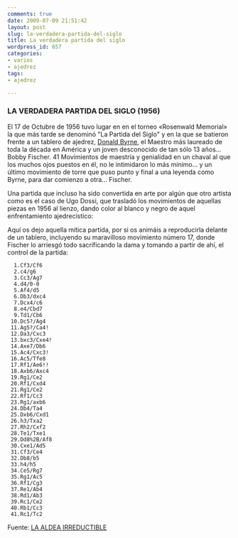 ```yaml
---
comments: true
date: 2009-07-09 21:51:42
layout: post
slug: la-verdadera-partida-del-siglo
title: La verdadera partida del siglo
wordpress_id: 657
categories:
- varios
- ajedrez
tags:
- ajedrez

---
```


### LA VERDADERA PARTIDA DEL SIGLO (1956)

 
El 17 de Octubre de 1956 tuvo lugar en en el torneo «Rosenwald Memorial» la que más tarde se denominó "La Partida del Siglo" y en la que se batieron frente a un tablero de ajedrez, [Donald Byrne][3], el Maestro más laureado de toda la década en América y un joven desconocido de tan sólo 13 años... Bobby Fischer.
41 Movimientos de maestría y genialidad en un chaval al que los muchos ojos puestos en él, no le intimidaron lo más mínimo... y un último movimiento de torre que puso punto y final a una leyenda como Byrne, para dar comienzo a otra... Fischer.

Una partida que incluso ha sido convertida en arte por algún que otro artista como es el caso de Ugo Dossi, que trasladó los movimientos de aquellas piezas en 1956 al lienzo, dando color al blanco y negro de aquel enfrentamiento ajedrecístico:

  
Aquí os dejo aquella mítica partida, por si os animáis a reproducirla delante de un tablero, incluyendo su maravilloso movimiento número 17, donde Fischer lo arriesgó todo sacrificando la dama y tomando a partir de ahí, el control de la partida: 
 

	  1.Cf3/Cf6
	  2.c4/g6
	  3.Cc3/Ag7
	  4.d4/0-0 
	  5.Af4/d5 
	  6.Db3/dxc4 
	  7.Dcx4/c6 
	  8.e4/Cbd7 
	  9.Td1/Cb6 
	 10.Dc5?/Ag4 
	 11.Ag5?/Ca4! 
	 12.Da3/Cxc3 
	 13.bxc3/Cxe4! 
	 14.Axe7/Db6 
	 15.Ac4/Cxc3! 
	 16.Ac5/Tfe8
	 17.Rf1/Ae6!! 
	 18.Axb6/Axc4
	 19.Rg1/Ce2
	 20.Rf1/Cxd4
	 21.Rg1/Ce2
	 22.Rf1/Cc3
	 23.Rg1/axb6 
	 24.Db4/Ta4 
	 25.Dxb6/Cxd1 
	 26.h3/Txa2 
	 27.Rh2/Cxf2 
	 28.Te1/Txe1 
	 29.Dd8%2B/Af8 
	 30.Cxe1/Ad5 
	 31.Cf3/Ce4 
	 32.Db8/b5 
	 33.h4/h5 
	 34.Ce5/Rg7 
	 35.Rg1/Ac5
	 36.Rf1/Cg3
	 37.Re1/Ab4
	 38.Rd1/Ab3
	 39.Rc1/Ce2
	 40.Rb1/Cc3
	 41.Rc1/Tc2

Fuente: [LA ALDEA IRREDUCTIBLE](http://bit.ly/oBhap)


 [1]: http://en.wikipedia.org/wiki/The_Game_of_the_Century_%28chess%29
 [2]: http://ajedrezespectacular.net/
 [3]: http://en.wikipedia.org/wiki/Donald_Byrne
 [4]: http://boym.com/
 [5]: http://aldea-irreductible.blogspot.com/2007/10/flash-documental-todas-las-entradas.html


